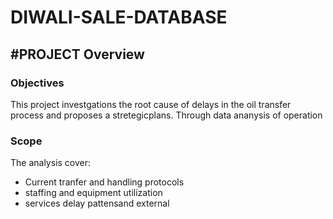 # DIWALI-SALE-DATABASE

##  #PROJECT Overview

###  Objectives
This project investgations the root cause of delays in the oil transfer process and proposes a stretegicplans. Through data ananysis of operation

###  Scope
The analysis cover:
- Current tranfer and handling protocols
- staffing and equipment utilization
- services delay pattensand external
